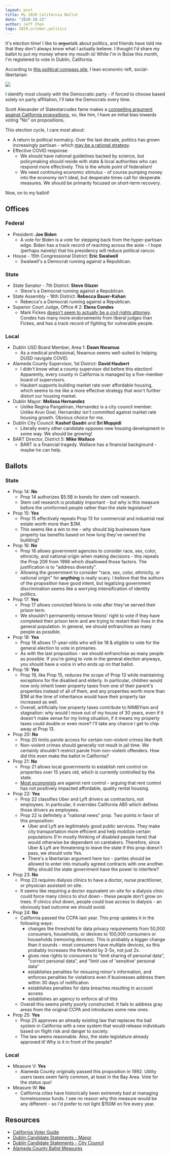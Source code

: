 ```yaml
---
layout: post
title: My 2020 California Ballot
date: "2020-10-23"
author: Jeff Chen
tags: 2020,october,politics
---
```


It's election time! I like to ~~argue~~talk about politics, and friends have told me that they don't always know what I actually believe. I thought I'd share my ballot to put my money where my mouth is! While I'm in Boise this month, I'm registered to vote in Dublin, California.

According to [this political compass site](https://politicalcompass.org), I lean economic-left, social-libertarian:

![](https://firebasestorage.googleapis.com/v0/b/firescript-577a2.appspot.com/o/imgs%2Fapp%2Fjeffchen%2FovGphNsHMN.png?alt=media&token=2b01939e-36c6-49d3-93b8-1575b23835a5)

I identify most closely with the Democratic party - if forced to choose based solely on party affiliation, I'll take the Democrats every time.

Scott Alexander of Slatestarcodex fame makes a [compelling argument against California propositions](https://www.reddit.com/r/slatestarcodex/comments/j9kxl0/my_california_ballot_2020/), so, like him, I have an initial bias towards voting "No" on propositions.

This election cycle, I care most about:

- A return to political normalcy. Over the last decade, politics has grown increasingly partisan - which [may be a rational strategy](http://fordhampoliticalreview.org/the-prisoners-dilemma-of-partisan-politics/).
- Effective COVID response:
  - We should have national guidelines backed by science, but policymaking should reside with state & local authorities who can respond more effectively. This is the whole point of federalism!
  - We need continuing economic stimulus - of course pumping money into the economy isn't ideal, but desperate times call for desperate measures. We should be primarily focused on short-term recovery.

Now, on to my ballot!

<!-- excerpt -->

## Offices

### Federal

- President: **Joe Biden**
  - A vote for Biden is a vote for stepping back from the hyper-partisan edge. Biden has a track record of reaching across the aisle - I hope (perhaps naively) that his presidency will reduce political rancor.
- House - 15th Congressional District: **Eric Swalwell**
  - Swalwell's a Democrat running against a Republican.

### State

- State Senator - 7th District: **Steve Glazer**
  - Steve's a Democrat running against a Republican.
- State Assembly - 16th District: **Rebecca Bauer-Kahan**
  - Rebecca's a Democrat running against a Republican.
- Superior Court Judge, Office # 2: **Elena Condes**
  - Mark Fickes [doesn't seem to actually be a civil rights attorney](https://www.postnewsgroup.com/opinion-how-to-win-a-judgeship-call-yourself-a-civil-rights-lawyer/). Condes has many more endorsements from liberal judges than Fickes, and has a track record of fighting for vulnerable people.

### Local

- Dublin USD Board Member, Area 1: **Dawn Nwamuo**
  - As a medical professional, Nwamuo seems well-suited to helping DUSD navigate COVID.
- Alameda County Supervisor, 1st District: **David Haubert**
  - I didn't know what a county supervisor did before this election! Apparently, every county in California is managed by a five-member board of supervisors.
  - Haubert supports building market rate over affordable housing, which seems to me like a more effective strategy that won't further distort our housing market.
- Dublin Mayor: **Melissa Hernandez**
  - Unlike Regina Pangelinan, Hernandez is a city council member. Unlike Arun Goel, Hernandez isn't committed against market rate housing growth. Obvious choice for me.
- Dublin City Council: **Kashef Qaadri** and **Sri Muppidi**
  - Literally every other candidate opposes new housing development in some way. We should be growing!
- BART Director, District 5: **Mike Wallace**
  - BART is a financial tragedy. Wallace has a financial background - maybe he can help.

## Ballots

### State

- Prop 14: **No**
  - Prop 14 authorizes $5.5B in bonds for stem cell research.
  - Stem cell research is probably important - but why is this measure before the uninformed people rather than the state legislature?
- Prop 15: **Yes**
  - Prop 15 effectively repeals Prop 13 for commercial and industrial real estate worth more than $3M.
  - This seems like a win to me - why should big businesses have property tax benefits based on how long they've owned the building?
- Prop 16: **No**
  - Prop 16 allows government agencies to consider race, sex, color, ethnicity, and national origin when making decisions - this repeals the Prop 209 from 1996 which disallowed those factors. The justification is to "address diversity".
  - Allowing the government to consider "race, sex, color, ethnicity, or national origin" for **anything** is really scary. I believe that the authors of the proposition have good intent, but legalizing government discrimination seems like a worrying intensification of identity politics.
- Prop 17: **Yes**
  - Prop 17 allows convicted felons to vote after they've served their prison term.
  - We shouldn't permanently remove felons' right to vote if they have completed their prison term and are trying to restart their lives in the general population. In general, we should enfranchise as many people as possible.
- Prop 18: **Yes**
  - Prop 18 allows 17-year-olds who will be 18 & eligible to vote for the general election to vote in primaries.
  - As with the last proposition - we should enfranchise as many people as possible. If you're going to vote in the general election anyways, you should have a voice in who ends up on that ballot.
- Prop 19: **Yes**
  - Prop 19, like Prop 15, reduces the scope of Prop 13 while maintaining exceptions for the disabled and elderly. In particular, children would now only inherit lower property taxes from one of their parent's properties instead of all of them, and any properties worth more than $1M at the time of inheritance would have their property tax increased as well.
  - Overall, artificially low property taxes contribute to NIMBYism and stagnation: why would I move out of my house of 30 years, even if it doesn't make sense for my living situation, if it means my property taxes could double or even more? I'll take any chance I get to chip away at Prop 13.
- Prop 20: **No**
  - Prop 20 limits parole access for certain non-violent crimes like theft.
  - Non-violent crimes should generally not result in jail time. We certainly shouldn't restrict parole from non-violent offenders. How did this even make the ballot in California?
- Prop 21: **No**
  - Prop 21 allows local governments to establish rent control on properties over 15 years old, which is currently controlled by the state.
  - [Most economists](http://www.igmchicago.org/surveys/rent-control) are against rent control - arguing that rent control has not positively impacted affordable, quality rental housing.
- Prop 22: **Yes**
  - Prop 22 classifies Uber and Lyft drivers as contractors, not employees. In particular, it overrides California AB5 which defines those drivers as employees.
  - Prop 22 is definitely a "national news" prop. Two points in favor of this proposition:
    - Uber and Lyft are legitimately good public services. They make city transportation more efficient and help mobilize certain populations (I'm mostly thinking of disabled people here) that would otherwise be dependent on caretakers. Therefore, since Uber & Lyft are threatening to leave the state if this prop doesn't pass, we should vote Yes.
    - There's a libertarian argument here too - parties should be allowed to enter into mutually agreed contracts with one another. Why should the state government have the power to interfere?
- Prop 23: **No**
  - Prop 23 requires dialysis clinics to have a doctor, nurse practitioner, or physician assistant on site.
  - It seems like requiring a doctor equivalent on-site for a dialysis clinic could force many clinics to shut down - these people don't grow on trees. If clinics shut down, people could lose access to dialysis - an obviously bad outcome we should avoid.
- Prop 24: **No**
  - California passed the CCPA last year. This prop updates it in the following ways:
    - changes the threshold for data privacy requirements from 50,000 consumers, households, or devices to 100,000 consumers or households (removing devices). This is probably a bigger change than it sounds - most consumers have multiple devices, so this probably increases the threshold by 3-5x, not just 2x.
    - gives new rights to consumers to "limit sharing of personal data", "correct personal data", and "limit use of 'sensitive' personal data"
    - establishes penalties for misusing minor's information, and enforces penalties for violations even if businesses address them within 30 days of notification
    - establishes penalties for data breaches resulting in account access
    - establishes an agency to enforce all of this
  - Overall this seems pretty poorly constructed. It fails to address gray areas from the original CCPA and introduces some new ones.
- Prop 25: **Yes**
  - Prop 25 approves an already existing law that replaces the bail system in California with a new system that would release individuals based on flight risk and danger to society.
  - The law seems reasonable. Also, the state legislature already approved it! Why is it in front of the people?

### Local

- Measure V: **Yes**
  - Alameda County originally passed this proposition in 1992. Utility users taxes seem fairly common, at least in the Bay Area. Vote for the status quo!
- Measure W: **No**
  - California cities have historically been extremely bad at managing homelessness funds. I see no reason why this measure would be any different - so I'd prefer to not light $150M on fire every year.

## Resources

- [California Voter Guide](https://vig.cdn.sos.ca.gov/2020/general/pdf/complete-vig.pdf)
- [Dublin Candidate Statements - Mayor](https://dublin.ca.gov/DocumentCenter/View/23273/Candidate-Statements---Mayor)
- [Dublin Candidate Statements - City Council](https://dublin.ca.gov/DocumentCenter/View/23272/Candidate-Statements---City-Council)
- [Alameda County Ballot Measures](https://ballotpedia.org/Alameda_County,_California_ballot_measures)
